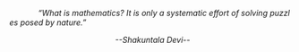&nbsp;&nbsp;&nbsp;&nbsp;&nbsp;&nbsp;&nbsp;&nbsp;&nbsp;&nbsp;&nbsp;&nbsp;&nbsp;*“What&nbsp;is&nbsp;mathematics?&nbsp;It&nbsp;is&nbsp;only&nbsp;a&nbsp;systematic&nbsp;effort&nbsp;of&nbsp;solving&nbsp;puzzles&nbsp;posed&nbsp;by&nbsp;nature.”*&nbsp;&nbsp;&nbsp;&nbsp;&nbsp;&nbsp;&nbsp;&nbsp;&nbsp;&nbsp;&nbsp;&nbsp;&nbsp;

&nbsp;&nbsp;&nbsp;&nbsp;&nbsp;&nbsp;&nbsp;&nbsp;&nbsp;&nbsp;&nbsp;&nbsp;&nbsp;&nbsp;&nbsp;&nbsp;&nbsp;&nbsp;&nbsp;&nbsp;&nbsp;&nbsp;&nbsp;&nbsp;&nbsp;&nbsp;&nbsp;&nbsp;&nbsp;&nbsp;&nbsp;&nbsp;&nbsp;&nbsp;&nbsp;&nbsp;&nbsp;&nbsp;&nbsp;&nbsp;&nbsp;&nbsp;&nbsp;&nbsp;&nbsp;&nbsp;&nbsp;&nbsp;*--Shakuntala&nbsp;Devi--*&nbsp;&nbsp;&nbsp;&nbsp;&nbsp;&nbsp;&nbsp;&nbsp;&nbsp;&nbsp;&nbsp;&nbsp;&nbsp;&nbsp;&nbsp;&nbsp;&nbsp;&nbsp;&nbsp;&nbsp;&nbsp;&nbsp;&nbsp;&nbsp;&nbsp;&nbsp;&nbsp;&nbsp;&nbsp;&nbsp;&nbsp;&nbsp;&nbsp;&nbsp;&nbsp;&nbsp;&nbsp;&nbsp;&nbsp;&nbsp;&nbsp;&nbsp;&nbsp;&nbsp;&nbsp;&nbsp;&nbsp;&nbsp;